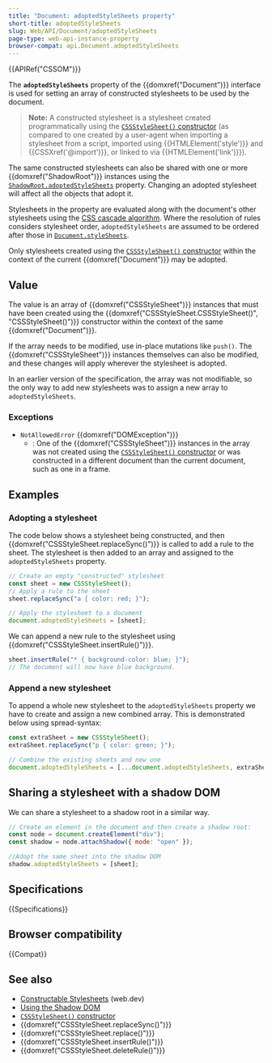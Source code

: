 ```yaml
---
title: "Document: adoptedStyleSheets property"
short-title: adoptedStyleSheets
slug: Web/API/Document/adoptedStyleSheets
page-type: web-api-instance-property
browser-compat: api.Document.adoptedStyleSheets
---
```


{{APIRef("CSSOM")}}

The **`adoptedStyleSheets`** property of the {{domxref("Document")}} interface is used for setting an array of constructed stylesheets to be used by the document.

> **Note:** A constructed stylesheet is a stylesheet created programmatically using the [`CSSStyleSheet()` constructor](/en-US/docs/Web/API/CSSStyleSheet/CSSStyleSheet) (as compared to one created by a user-agent when importing a stylesheet from a script, imported using {{HTMLElement('style')}} and {{CSSXref('@import')}}, or linked to via {{HTMLElement('link')}}).

The same constructed stylesheets can also be shared with one or more {{domxref("ShadowRoot")}} instances using the [`ShadowRoot.adoptedStyleSheets`](/en-US/docs/Web/API/ShadowRoot/adoptedStyleSheets) property.
Changing an adopted stylesheet will affect all the objects that adopt it.

Stylesheets in the property are evaluated along with the document's other stylesheets using the [CSS cascade algorithm](/en-US/docs/Web/CSS/Cascade).
Where the resolution of rules considers stylesheet order, `adoptedStyleSheets` are assumed to be ordered after those in [`Document.styleSheets`](/en-US/docs/Web/API/Document/styleSheets).

Only stylesheets created using the [`CSSStyleSheet()` constructor](/en-US/docs/Web/API/CSSStyleSheet/CSSStyleSheet) within the context of the current {{domxref("Document")}} may be adopted.

## Value

The value is an array of {{domxref("CSSStyleSheet")}} instances that must have been created using the {{domxref("CSSStyleSheet.CSSStyleSheet()", "CSSStyleSheet()")}} constructor within the context of the same {{domxref("Document")}}.

If the array needs to be modified, use in-place mutations like `push()`. The {{domxref("CSSStyleSheet")}} instances themselves can also be modified, and these changes will apply wherever the stylesheet is adopted.

In an earlier version of the specification, the array was not modifiable, so the only way to add new stylesheets was to assign a new array to `adoptedStyleSheets`.

### Exceptions

- `NotAllowedError` {{domxref("DOMException")}}
  - : One of the {{domxref("CSSStyleSheet")}} instances in the array was not created using the [`CSSStyleSheet()` constructor](/en-US/docs/Web/API/CSSStyleSheet/CSSStyleSheet) or was constructed in a different document than the current document, such as one in a frame.

## Examples

### Adopting a stylesheet

The code below shows a stylesheet being constructed, and then {{domxref("CSSStyleSheet.replaceSync()")}} is called to add a rule to the sheet.
The stylesheet is then added to an array and assigned to the `adoptedStyleSheets` property.

```js
// Create an empty "constructed" stylesheet
const sheet = new CSSStyleSheet();
// Apply a rule to the sheet
sheet.replaceSync("a { color: red; }");

// Apply the stylesheet to a document
document.adoptedStyleSheets = [sheet];
```

We can append a new rule to the stylesheet using {{domxref("CSSStyleSheet.insertRule()")}}.

```js
sheet.insertRule("* { background-color: blue; }");
// The document will now have blue background.
```

### Append a new stylesheet

To append a whole new stylesheet to the `adoptedStyleSheets` property we have to create and assign a new combined array.
This is demonstrated below using spread-syntax:

```js
const extraSheet = new CSSStyleSheet();
extraSheet.replaceSync("p { color: green; }");

// Combine the existing sheets and new one
document.adoptedStyleSheets = [...document.adoptedStyleSheets, extraSheet];
```

## Sharing a stylesheet with a shadow DOM

We can share a stylesheet to a shadow root in a similar way.

```js
// Create an element in the document and then create a shadow root:
const node = document.createElement("div");
const shadow = node.attachShadow({ mode: "open" });

//Adopt the same sheet into the shadow DOM
shadow.adoptedStyleSheets = [sheet];
```

## Specifications

{{Specifications}}

## Browser compatibility

{{Compat}}

## See also

- [Constructable Stylesheets](https://web.dev/constructable-stylesheets/) (web.dev)
- [Using the Shadow DOM](/en-US/docs/Web/API/Web_components/Using_shadow_DOM)
- [`CSSStyleSheet()` constructor](/en-US/docs/Web/API/CSSStyleSheet/CSSStyleSheet)
- {{domxref("CSSStyleSheet.replaceSync()")}}
- {{domxref("CSSStyleSheet.replace()")}}
- {{domxref("CSSStyleSheet.insertRule()")}}
- {{domxref("CSSStyleSheet.deleteRule()")}}
